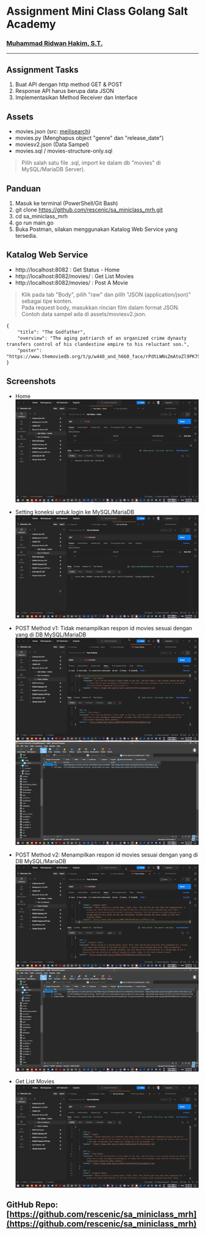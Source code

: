 # Assignment Mini Class Golang Salt Academy

### [Muhammad Ridwan Hakim, S.T.](https://github.com/rescenic)<hr>

## Assignment Tasks
1. Buat API dengan http method GET & POST
2. Response API harus berupa data JSON
3. Implementasikan Method Receiver dan Interface

## Assets
- movies.json (src: [meilisearch](https://docs.meilisearch.com/learn/getting_started/quick_start.html#add-documents))<br>
- movies.py (Menghapus object "genre" dan "release_date")<br>
- moviesv2.json (Data Sampel)<br>
- movies.sql / movies-structure-only.sql <br>
> Pilih salah satu file .sql, import ke dalam db "movies" di MySQL/MariaDB Server).<br>

## Panduan
1. Masuk ke terminal (PowerShell/Git Bash)
1. git clone https://github.com/rescenic/sa_miniclass_mrh.git
2. cd sa_miniclass_mrh
3. go run main.go
4. Buka Postman, silakan menggunakan Katalog Web Service yang tersedia.

## Katalog Web Service
- http://localhost:8082 : Get Status - Home<br>
- http://localhost:8082/movies/ : Get List Movies<br>
- http://localhost:8082/movies/ : Post A Movie<br>
> Klik pada tab "Body", pilih "raw" dan pilih "JSON (application/json)" sebagai tipe konten.<br>
Pada request body, masukkan rincian film dalam format JSON.<br>
Contoh data sampel ada di assets/moviesv2.json.<br>
```
{
    "title": "The Godfather",
    "overview": "The aging patriarch of an organized crime dynasty transfers control of his clandestine empire to his reluctant son.",
    "poster": "https://www.themoviedb.org/t/p/w440_and_h660_face/rPdtLWNsZmAtoZl9PK7S2wE3qiS.jpg"
}

```

## Screenshots
- Home <br>
![screenshot/mc-go-1-home.png](screenshot/mc-go-1-home.png)

- Setting koneksi untuk login ke MySQL/MariaDB<br>
![screenshot/mc-go-2-pwd-error.png](screenshot/mc-go-2-pwd-error.png)

- POST Method v1: Tidak menampilkan respon id movies sesuai dengan yang di DB MySQL/MariaDB<br>
![screenshot/mc-go-3-post-1.png](screenshot/mc-go-3-post-1.png)
![screenshot/mc-go-3-post-2.png](screenshot/mc-go-3-post-2.png)

- POST Method v2: Menampilkan respon id movies sesuai dengan yang di DB MySQL/MariaDB<br>
![screenshot/mc-go-4-postv2-1.png](screenshot/mc-go-4-postv2-1.png)
![screenshot/mc-go-4-postv2-2.png](screenshot/mc-go-4-postv2-2.png)

- Get List Movies<br>
![screenshot/mc-go-5-get-list.png](screenshot/mc-go-5-get-list.png)

## GitHub Repo: [https://github.com/rescenic/sa_miniclass_mrh](https://github.com/rescenic/sa_miniclass_mrh)
